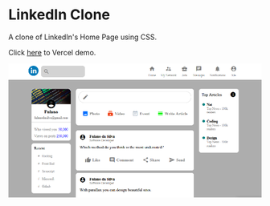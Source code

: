 # LinkedIn Clone
A clone of LinkedIn's Home Page using CSS. 


<p>Click <a href="http://linkedin-clone-nikumu.vercel.app">here</a> to Vercel demo.</p>



![alt text](linkedin-clone.png)
